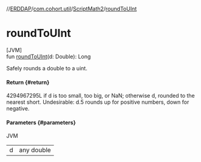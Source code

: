 //[ERDDAP](../../../index.md)/[com.cohort.util](../index.md)/[ScriptMath2](index.md)/[roundToUInt](round-to-u-int.md)

# roundToUInt

[JVM]\
fun [roundToUInt](round-to-u-int.md)(d: Double): Long

Safely rounds a double to a uint.

#### Return {#return}

4294967295L if d is too small, too big, or NaN; otherwise d, rounded to the nearest short. Undesirable: d.5 rounds up for positive numbers, down for negative.

#### Parameters {#parameters}

JVM

| | |
|---|---|
| d | any double |